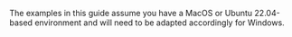 The examples in this guide assume you have a MacOS or Ubuntu 22.04-based environment and will need to be adapted accordingly for Windows.
